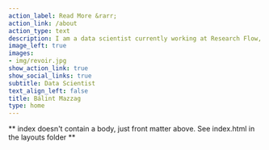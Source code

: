 ```yaml
---
action_label: Read More &rarr;
action_link: /about
action_type: text
description: I am a data scientist currently working at Research Flow, a Hungarian company working with biostatistics. My main research topics are Natural Language Processing and data visualisation, however my interest for network science is also increasing. I currently attend Finance MSc at the Corvinus University of Budapest. This website is created for publishing and sharing my academic or hobby researches, and for other projects.
image_left: true
images:
- img/revoir.jpg
show_action_link: true
show_social_links: true
subtitle: Data Scientist
text_align_left: false
title: Bálint Mazzag
type: home
---
```


** index doesn't contain a body, just front matter above.
See index.html in the layouts folder **
